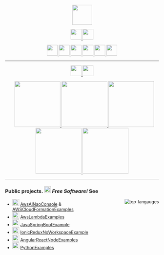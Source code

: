 <!--Ciao ![](https://user-images.githubusercontent.com/18350557/176309783-0785949b-9127-417c-8b55-ab5a4333674e.gif) Sono--> 
<!--Alberto Nao
=============================================================================================================================
-->
<p align="center">
   <a href="https://www.alnao.it/">
      <img src="https://img.shields.io/badge/alnao-.it-blue?logo=amazoncloudwatch&logoColor=A6C9E2" height="65px;"  />
   </a>
</p>
<p align="center">
     <!--<a href="https://www.alnao.it/">
        <img src="https://img.shields.io/badge/build%20with-%E2%9D%A4%EF%B8%8F-red?style=plastic"  style="height:35px;"   />
        <img src="https://img.shields.io/badge/build%20by-developer%3C/%3E-red?style=plastic"  style="height:35px;" />
      <a/>-->
      <a href="mailto:alnao@alnao.it">
	<img src="https://img.shields.io/badge/EMail-alnao@alnao.it-blue?style=plastic"  style="height:35px;"/>
      </a>
      <a href="https://www.linkedin.com/in/alberto-nao-31818a83/" rel="nofollow" target="_blank">
        <img src="https://img.shields.io/badge/-LinkedIn-blue?style=plastic&logo=Linkedin&logoColor=white"  style="height:35px;"  />
      </a>
  <!--badge see https://dev.to/envoy_/150-badges-for-github-pnk -->
</p>
<p align="center">
      <a href="https://www.alnao.it/aws/">
        <img src="https://img.shields.io/badge/AWS-%23FF9900?style=plastic&logo=AmazonAWS&logoColor=black" style="height:35px;" />
        <!--<img src="https://img.shields.io/badge/Python-3766AB?style=plastic&logo=Python&logoColor=white" style="height:28px;" />-->
      </a>
      <a href="https://www.alnao.it/debian/">
        <!--<img src="https://img.shields.io/badge/-Linux-6C6694.svg?logo=linux&style=plastic&logoColor=black"  style="height:28px;"  />-->
        <img src="https://img.shields.io/badge/Debian-A81D33?style=plastic&logo=debian&logoColor=white" style="height:35px;" />
      </a>
      <a href="https://www.alnao.it/javaee/">
        <img src="https://img.shields.io/badge/Java-ED8B00?style=plastic&logo=java&logoColor=white"  style="height:35px;" />
        <img src="https://img.shields.io/badge/SpringBoot-6DB33F?style=plastic&logo=SpringBoot&logoColor=white"  style="height:35px;" />
      </a>
<!--
      <a href="https://www.alnao.it/wordpresss/">
        <img src="https://img.shields.io/badge/Wordpress-21759B?style=plastic&logo=wordpress&logoColor=white" />
      </a>
      <a href="https://www.alnao.it/css3-bootstrap/">
        <img src="https://img.shields.io/badge/CSS-239120?&style=plastic&logo=css3&logoColor=white" />
        <img src="https://img.shields.io/badge/Bootstrap-563D7C?style=plastic&logo=bootstrap&logoColor=white" />
      </a>
-->
      <a href="https://www.alnao.it/angular-ionic/">
        <img src="https://img.shields.io/badge/Angular-DD0031?style=plastic&logo=angular&logoColor=angular"  style="height:35px;" />
        <img src="https://img.shields.io/badge/Ionic-3880FF?style=plastic&logo=ionic&logoColor=white"  style="height:35px;"  />
      </a>
</p>
<hr />
<p align="center">
 <a href="https://www.credly.com/users/alberto-nao/badges" target="_blank" rel="nofollow">
  <img decoding="async" src="https://img.shields.io/badge/Certified-%23FF9900?style=plastic&amp;logo=AmazonAWS&amp;logoColor=black" style="height:35px;" />
  <img src="https://img.shields.io/badge/-Credly-005850?style=plastic&amp;logo=credly&amp;logoColor=white" style="height:35px;" />
 </a>
</p>
<p align="center">
  <a href="https://www.credly.com/users/alberto-nao/badges" target="_blank" rel="nofollow" style="display:inline;margin-left:15px;">
      <img src="https://images.credly.com/size/340x340/images/0e284c3f-5164-4b21-8660-0d84737941bc/image.png"  style="height:150px;"/>
      <img src="https://images.credly.com/size/340x340/images/519a6dba-f145-4c1a-85a2-1d173d6898d9/image.png"  style="height:150px;"/>
      <img src="https://images.credly.com/size/340x340/images/b9feab85-1a43-4f6c-99a5-631b88d5461b/image.png"  style="height:150px;"/>
      <img src="https://images.credly.com/size/340x340/images/e07c6cc4-b737-4d7e-8ce8-66b6b7a60367/image.png" style="height:150px;"/>
      <!--<img src="https://images.credly.com/size/340x340/images/ec621e2a-c8f0-4459-806c-ae11829d372a/image.png" style="height:150px;"/>-->
      <img src="https://www.alnao.it/wordpress/wp-content/uploads/2023/02/AWS_cert_pra.png" style="height:150px;"/>
      <!--<img src="https://images.credly.com/size/340x340/images/2784d0d8-327c-406f-971e-9f0e15097003/image.png" style="height:150px;"/>-->
  </a>
</p>
<hr />
<p align="center">
  <h3 align="left">Public projects.  <a href="https://it.wikipedia.org/wiki/Licenza_MIT"><img src="https://img.shields.io/badge/License-MIT-gold.svg" style="height:22px;" ></a> <i>Free Software!</i> See</h3>
  <img align="right" alt="top-langauges" src="https://github-readme-stats.vercel.app/api/top-langs?username=alnao&show_icons=true&locale=it&theme=donut&layout=compact" />

- <img src="https://img.shields.io/badge/AWS-%23FF9900?style=plastic&logo=AmazonAWS&logoColor=black" style="height:22px;" /> [AwsAlNaoConsole](https://github.com/alnao/AwsAlNaoConsole) & [AWSCloudFormationExamples](https://github.com/alnao/AWSCloudFormationExamples)
- <img src="https://img.shields.io/badge/Lambda-%23FF9900?style=plastic&logo=AWSlambda&logoColor=black" style="height:22px;" /> [AwsLambdaExamples](https://github.com/alnao/AwsLambdaExamples)
- <img src="https://img.shields.io/badge/SpringBoot-6DB33F?style=plastic&logo=SpringBoot&logoColor=white"  style="height:22px;" /> [JavaSpringBootExample](https://github.com/alnao/JavaSpringBootExample)
- <img src="https://img.shields.io/badge/Ionic-3880FF?style=plastic&logo=ionic&logoColor=white"  style="height:22px;" /> [IonicReduxNxWorkspaceExample](https://github.com/alnao/IonicReduxNxWorkspaceExample)
- <img src="https://img.shields.io/badge/Angular-DD0031?style=plastic&logo=angular&logoColor=angular"  style="height:22px;" /> [AngularReactNodeExamples](https://github.com/alnao/AngularReactNodeExamples)
- <img src="https://img.shields.io/badge/Python-3766AB?style=plastic&logo=Python&logoColor=white" style="height:22px;" /> [PythonExamples](https://github.com/alnao/PythonExamples)
</p>
